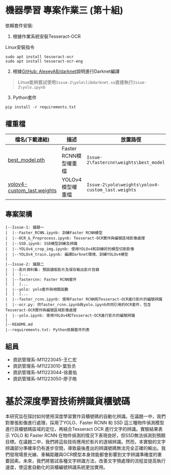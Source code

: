 # 機器學習 專案作業三 (第十組)

依賴套件安裝:

1. 根據作業系統安裝Tesseract-OCR

Linux安裝指令

```shell
sudo apt install tesseract-ocr
sudo apt install tesseract-ocr-eng
```

2. 根據[GitHub: AlexeyAB/darknet](https://github.com/AlexeyAB/darknet)說明進行Darknet編譯  
>Linux能夠嘗試使用`Issue-2\yolo\libdarknet.so`直接執行`Issue-2\yolo.ipynb`

3. Python套件

```shell
pip install -r requirements.txt
```

## 權重檔

| 檔名(下載連結) | 描述 | 放置路徑 |
| -- | -- | -- |
| [best_model.pth](https://liveyuntechedu-my.sharepoint.com/:u:/g/personal/m11223010_live_yuntech_edu_tw/EZ850HAw979JiWhoGTXWNwoByuMz0zYChGoaL7Wbrbr3Fg?e=fyvQIQ) | Faster RCNN模型權重檔 | `Issue-2\fastercnn\weights\best_model.pth` |
| [yolov4-custom_last.weights](https://liveyuntechedu-my.sharepoint.com/:u:/g/personal/m11223010_live_yuntech_edu_tw/Ec5r-CfSO85Lq2D6QdL1irIBZ4Aq8xv-weRU21bEv2hf0g?e=YRTXYC) | YOLOv4模型權重檔 | `Issue-2\yolo\weights\yolov4-custom_last.weights` |

## 專案架構

```
|--Issue-1: 議題一
|  |--Faster_RCNN.ipynb: 訓練Faster RCNN模型
|  |--OCR_&_Preprocess.ipynb: Tesseract-OCR實作與編號區域影像處理
|  |--SSD.ipynb: SSD模型訓練及辨識
|  |--YOLOv4_crop_img.ipynb: 使用YOLOv4和訓練好的模型切割影像
|  |--YOLOv4_train.ipynb: 編譯Darknet環境、訓練YOLOv4模型
|
|--Issue-2: 議題二
|  |--影片資料集: 預設讀取影片及保存輸出影片目錄
|  |  |...
|  |--fastercnn: Faster RCNN套件
|  |  |...
|  |--yolo: yolo套件與相關函數
|  |  |...
|  |--faster_rcnn.ipynb: 使用Faster RCNN和Tesseract-OCR進行影片的編號辨識
|  |--ocr.py: 供faster_rcnn.ipynb與yolo.ipynb共同引用的OCR套件，包含Tesseract-OCR實作與編號區域影像處理
|  |--yolo.ipynb: 使用YOLOv4和Tesseract-OCR進行影片的編號辨識
|
|--README.md
|--requirements.txt: Python依賴套件列表
```


## 組員

* 資訊管理系-M11223045-王仁宏
* 資訊管理系-M11223010-葉哲丞
* 資訊管理系-M11223044-徐嘉佑
* 資訊管理系-M11223050-廖子皓

# 基於深度學習技術辨識貨櫃號碼

本研究旨在探討如何使用深度學習實作貨櫃號碼的自動化辨識。在議題一中，我們對單張影像進行處理，採用了YOLO、Faster RCNN 和 SSD 這三種物件偵測模型進行貨櫃號碼區域的定位，再結合Tesseract OCR 進行文字的辨識。實驗結果表示 YOLO 和 Faster RCNN 在物件偵測的情況下表現良好，但SSD無法偵測到預期目標。在議題二中，我們將這些技術應用於影片的逐幀辨識。然而，本實驗的文字辨識部分準確率仍有進步空間，導致最後產出的辨識號碼無法完全正確的輸出。我們發現場景光線、車輛距離與OCR模型本身效能都會影響到文字辨識準確度的重要因素。未來，我們將嘗試各種文字辨識方法，改善文字預處理的流程並提高執行速度，使這套自動化的貨櫃編號辨識系統更加實用。
